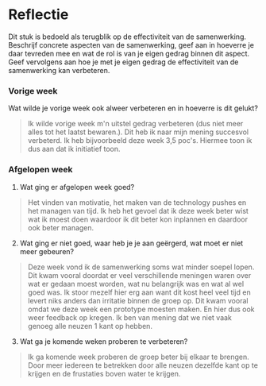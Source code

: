 Reflectie
==========

Dit stuk is bedoeld als terugblik op de effectiviteit van de samenwerking.
Beschrijf concrete aspecten van de samenwerking, geef aan in hoeverre je daar tevreden mee en wat de rol is
 van je eigen gedrag binnen dit aspect. Geef vervolgens aan hoe je met je eigen gedrag de effectiviteit van 
 de samenwerking kan verbeteren.


### Vorige week
Wat wilde je vorige week ook alweer verbeteren en in hoeverre is dit gelukt? 
> Ik wilde vorige week m'n uitstel gedrag verbeteren (dus niet meer alles tot het laatst bewaren.). Dit heb ik naar mijn mening succesvol verbeterd. Ik heb bijvoorbeeld deze week 3,5 poc's. Hiermee toon ik dus aan dat ik initiatief toon.  

### Afgelopen week


1. Wat ging er afgelopen week goed?
> Het vinden van motivatie, het maken van de technology pushes en het managen van tijd. Ik heb het gevoel dat ik deze week beter wist wat ik moest doen waardoor ik dit beter kon inplannen en daardoor ook beter managen.  

2. Wat ging er niet goed, waar heb je je aan geërgerd, wat moet er niet meer gebeuren?
> Deze week vond ik de samenwerking soms wat minder soepel lopen. 
> Dit kwam vooral doordat er veel verschillende meningen waren over wat er gedaan moest worden, wat nu belangrijk was en wat al wel goed was. Ik stoor mezelf hier erg aan want dit kost heel veel tijd en levert niks anders dan irritatie binnen de groep op. Dit kwam vooral omdat we deze week een prototype moesten maken. En hier dus ook weer feedback op kregen. Ik ben van mening dat we niet vaak genoeg alle neuzen 1 kant op hebben. 

3. Wat ga je komende weken proberen te verbeteren?
> Ik ga komende week proberen de groep beter bij elkaar te brengen. Door meer iedereen te betrekken door alle neuzen dezelfde kant op te krijgen en de frustaties boven water te krijgen.


